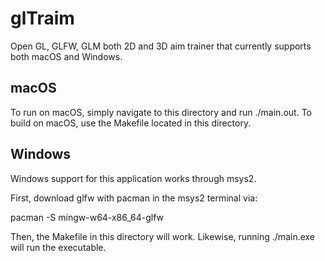 # glTraim
Open GL, GLFW, GLM both 2D and 3D aim trainer that currently supports both macOS and Windows.

## macOS
To run on macOS, simply navigate to this directory and run ./main.out. To build on macOS, use the 
Makefile located in this directory.

## Windows
Windows support for this application works through msys2.

First, download glfw with pacman in the msys2 terminal via:

pacman -S mingw-w64-x86_64-glfw

Then, the Makefile in this directory will work. Likewise, running ./main.exe will run the executable.
